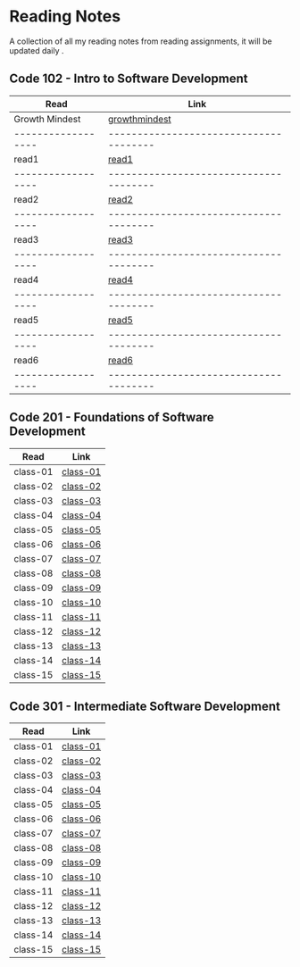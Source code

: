 # Reading Notes

A collection of all my reading notes from reading assignments, it will be updated daily .


## Code 102 - Intro to Software Development



|     Read         |      Link                            |
|------------------|--------------------------------------|
|   Growth Mindest |[growthmindest](102/growthmindest.md) |
|------------------|--------------------------------------|
|    read1         |  [read1](102/read1.md)               |
|------------------|--------------------------------------|
|    read2         |  [read2](102/read2.md)               |
|------------------|--------------------------------------|
|    read3         |  [read3](102/read3.md)               |
|------------------|--------------------------------------|
|    read4         |  [read4](102/read4.md)               |
|------------------|--------------------------------------|
|    read5         |  [read5](102/read5.md)               |
|------------------|--------------------------------------|
|    read6         |  [read6](102/read6.md)               |
|------------------|--------------------------------------|



## Code 201 - Foundations of Software Development


|     Read        |          Link           |
|-----------------|-------------------------|
|  class-01       | [class-01](201/class-01)|    
|  class-02       | [class-02](201/class-02)|
|  class-03       | [class-03](201/class-03)|
|  class-04       | [class-04](201/class-04)|
|  class-05       | [class-05](201/class-05)|
|  class-06       | [class-06](201/class-06)|
|  class-07       | [class-07](201/class-07)|
|  class-08       | [class-08](201/class-08)|
|  class-09       | [class-09](201/class-09)|    
|  class-10       | [class-10](201/class-10)|
|  class-11       | [class-11](201/class-11)|
|  class-12       | [class-12](201/class-12)|
|  class-13       | [class-13](201/class-13)|
|  class-14       | [class-14](201/class-14)|
|  class-15       | [class-15](201/class-15)|


## Code 301 - Intermediate Software Development

|    Read         |         Link            |
|-----------------|-------------------------|
|  class-01       | [class-01](301/class-01)|    
|  class-02       | [class-02](301/class-02)|
|  class-03       | [class-03](301/class-03)|
|  class-04       | [class-04](301/class-04)|
|  class-05       | [class-05](301/class-05)|
|  class-06       | [class-06](301/class-06)|
|  class-07       | [class-07](301/class-07)|
|  class-08       | [class-08](301/class-08)|
|  class-09       | [class-09](301/class-09)|    
|  class-10       | [class-10](301/class-10)|
|  class-11       | [class-11](301/class-11)|
|  class-12       | [class-12](301/class-12)|
|  class-13       | [class-13](301/class-13)|
|  class-14       | [class-14](301/class-14)|
|  class-15       | [class-15](301/class-15)|





